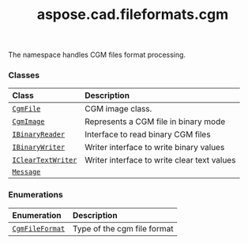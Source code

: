﻿---
title: aspose.cad.fileformats.cgm
second_title: Aspose.CAD for Python via .NET API References
description: 
type: docs
weight: 10
url: /python-net/aspose.cad.fileformats.cgm/
is_root: false
---

The namespace handles CGM files format processing.

### Classes
| Class | Description |
| :- | :- |
| [`CgmFile`](/cad/python-net/aspose.cad.fileformats.cgm/cgmfile) | CGM image class. |
| [`CgmImage`](/cad/python-net/aspose.cad.fileformats.cgm/cgmimage) | Represents a CGM file in binary mode |
| [`IBinaryReader`](/cad/python-net/aspose.cad.fileformats.cgm/ibinaryreader) | Interface to read binary CGM files |
| [`IBinaryWriter`](/cad/python-net/aspose.cad.fileformats.cgm/ibinarywriter) | Writer interface to write binary values |
| [`IClearTextWriter`](/cad/python-net/aspose.cad.fileformats.cgm/icleartextwriter) | Writer interface to write clear text values |
| [`Message`](/cad/python-net/aspose.cad.fileformats.cgm/message) |  |


### Enumerations
| Enumeration | Description |
| :- | :- |
| [`CgmFileFormat`](/cad/python-net/aspose.cad.fileformats.cgm/cgmfileformat) | Type of the cgm file format |


